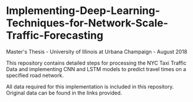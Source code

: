 # Implementing-Deep-Learning-Techniques-for-Network-Scale-Traffic-Forecasting
 Master's Thesis - University of Illinois at Urbana Champaign - August 2018

 This repository contains detailed steps for processing the NYC Taxi Traffic Data and implementing CNN and LSTM models to predict travel times on a specified road network.

 All data required for this implementation is included in this repository. Original data can be found in the links provided.
